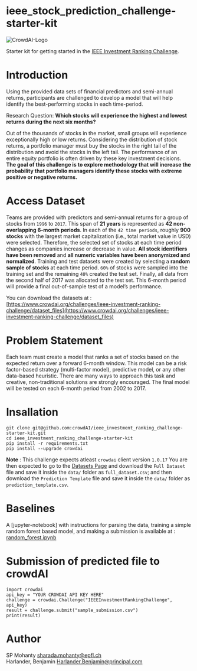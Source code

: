 # ieee_stock_prediction_challenge-starter-kit
![CrowdAI-Logo](https://github.com/crowdAI/crowdai/raw/master/app/assets/images/misc/crowdai-logo-smile.svg?sanitize=true)

Starter kit for getting started in the [IEEE Investment Ranking Challenge](https://www.crowdai.org/challenges/ieee-investment-ranking-challenge).

# Introduction
Using the provided data sets of financial predictors and semi-annual returns, participants are challenged to develop a model that will help identify the best-performing stocks in each time-period.

Research Question: **Which stocks will experience the highest and lowest returns during the next six months?**   

Out of the thousands of stocks in the market, small groups will experience exceptionally high or low returns. Considering the distribution of stock returns, a portfolio manager must buy the stocks in the right tail of the distribution and avoid the stocks in the left tail. The performance of an entire equity portfolio is often driven by these key investment decisions. **The goal of this challenge is to explore methodology that will increase the probability that portfolio managers identify these stocks with extreme positive or negative returns.**   

# Access Dataset

Teams are provided with predictors and semi-annual returns for a group of stocks from `1996` to `2017`. This span of **21 years** is represented as **42 non-overlapping 6-month periods**. In each of the `42 time periods`, roughly **900 stocks** with the largest market capitalization (i.e., total market value in USD) were selected. Therefore, the selected set of stocks at each time period changes as companies increase or decrease in value. **All stock identifiers have been removed** and **all numeric variables have been anonymized and normalized**. Training and test datasets were created by selecting a **random sample of stocks** at each time period. `60%` of stocks were sampled into the training set and the remaining `40%` created the test set. Finally, all data from the second half of 2017 was allocated to the test set. This 6-month period will provide a final out-of-sample test of a model’s performance.

You can download the datasets at : [https://www.crowdai.org/challenges/ieee-investment-ranking-challenge/dataset_files](https://www.crowdai.org/challenges/ieee-investment-ranking-challenge/dataset_files)

# Problem Statement

Each team must create a model that ranks a set of stocks based on the expected return over a forward 6-month window. This model can be a risk factor-based strategy (multi-factor model), predictive model, or any other data-based heuristic. There are many ways to approach this task and creative, non-traditional solutions are strongly encouraged. The final model will be tested on each 6-month period from 2002 to 2017.

# Insallation

```
git clone git@github.com:crowdAI/ieee_investment_ranking_challenge-starter-kit.git
cd ieee_investment_ranking_challenge-starter-kit
pip install -r requirements.txt
pip install --upgrade crowdai
```
**Note** : This challenge expects atleast `crowdai` client version `1.0.17`
You are then expected to go to the [Datasets Page](https://www.crowdai.org/challenges/ieee-investment-ranking-challenge/dataset_files)  and download the `Full Dataset` file and save it inside the `data/` folder as `full_dataset.csv`; and then download the `Prediction Template` file and save it inside the `data/` folder as `prediction_template.csv`.

# Baselines
A [jupyter-notebook] with instructions for parsing the data, training a simple random forest based model, and making a submission is available at : [random_forest.ipynb](random_forest.ipynb)

# Submission of predicted file to crowdAI
```
import crowdai
api_key = "YOUR CROWDAI API KEY HERE"
challenge = crowdai.Challenge("IEEEInvestmentRankingChallenge", api_key)
result = challenge.submit("sample_submission.csv")
print(result)
```

# Author
SP Mohanty <sharada.mohanty@epfl.ch>   
Harlander, Benjamin <Harlander.Benjamin@principal.com>

